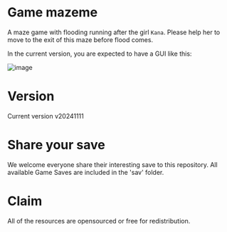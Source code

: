 # Game mazeme
A maze game with flooding running after the girl `Kana`. Please help her to move to the exit of this maze before flood comes.

In the current version, you are expected to have a GUI like this:

![image](https://github.com/user-attachments/assets/d8b0135a-6a32-46ae-a2c1-1a711a4390ab)


# Version
Current version v20241111

# Share your save
We welcome everyone share their interesting save to this repository. All available Game Saves are included in the 'sav' folder.

# Claim
All of the resources are opensourced or free for redistribution.
